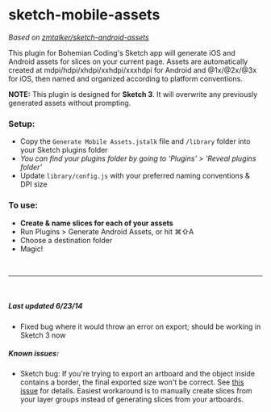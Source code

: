 # sketch-mobile-assets

_Based on [zmtalker/sketch-android-assets](https://github.com/zmalltalker/sketch-android-assets)_ 

This plugin for Bohemian Coding's Sketch app will generate iOS and Android assets for slices on your current page. Assets are automatically created at mdpi/hdpi/xhdpi/xxhdpi/xxxhdpi for Android and @1x/@2x/@3x for iOS, then named and organized according to platform conventions. 

**NOTE:** This plugin is designed for **Sketch 3**. It will overwrite any previously generated assets without prompting.

### Setup:
* Copy the `Generate Mobile Assets.jstalk` file and `/library` folder into your Sketch plugins folder 
 * _You can find your plugins folder by going to 'Plugins' > 'Reveal plugins folder'_
* Update `library/config.js` with your preferred naming conventions & DPI size

### To use:
* **Create & name slices for each of your assets**
* Run Plugins > Generate Android Assets, or hit &#8984;&#8679;A
* Choose a destination folder
* Magic!  

&nbsp;
- - -
&nbsp;  

##### Last updated 6/23/14
 * Fixed bug where it would throw an error on export; should be working in Sketch 3 now

##### Known issues:
 * Sketch bug: If you're trying to export an artboard and the object inside contains a border, the final exported size won't be correct. See [this issue](https://github.com/bomberstudios/sketch-framer/issues/31) for details. Easiest workaround is to manually create slices from your layer groups instead of generating slices from your artboards.
